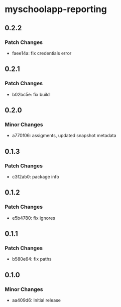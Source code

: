 # myschoolapp-reporting

## 0.2.2

### Patch Changes

- faee14a: fix credentials error

## 0.2.1

### Patch Changes

- b02bc5e: fix build

## 0.2.0

### Minor Changes

- a770f06: assigments, updated snapshot metadata

## 0.1.3

### Patch Changes

- c3f2ab0: package info

## 0.1.2

### Patch Changes

- e5b4780: fix ignores

## 0.1.1

### Patch Changes

- b580e64: fix paths

## 0.1.0

### Minor Changes

- aa409d6: Initial release
